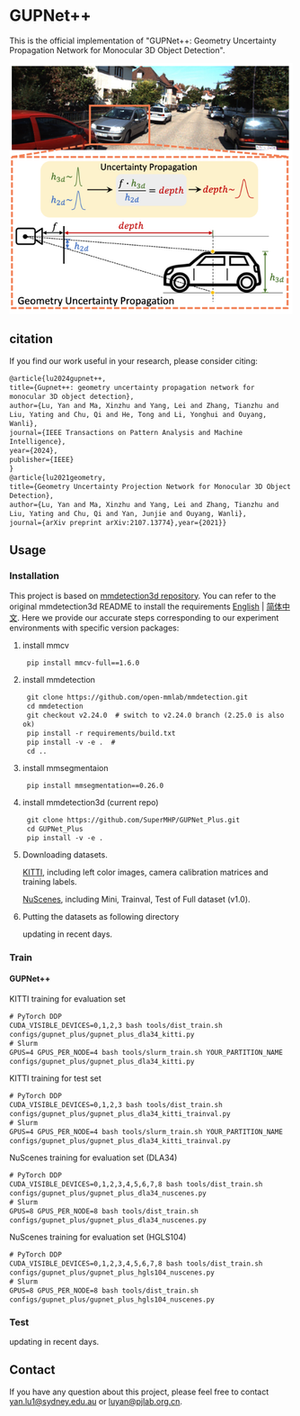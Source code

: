 # GUPNet++

This is the official implementation of "GUPNet++: Geometry Uncertainty Propagation Network for Monocular 3D Object Detection".

<img src="resources/gupnet++.png" alt="vis2" style="zoom:100%;" />

## citation

If you find our work useful in your research, please consider citing:

    @article{lu2024gupnet++,
    title={Gupnet++: geometry uncertainty propagation network for monocular 3D object detection},
    author={Lu, Yan and Ma, Xinzhu and Yang, Lei and Zhang, Tianzhu and Liu, Yating and Chu, Qi and He, Tong and Li, Yonghui and Ouyang,  Wanli},
    journal={IEEE Transactions on Pattern Analysis and Machine Intelligence},
    year={2024},
    publisher={IEEE}
    }
    @article{lu2021geometry,
    title={Geometry Uncertainty Projection Network for Monocular 3D Object Detection},
    author={Lu, Yan and Ma, Xinzhu and Yang, Lei and Zhang, Tianzhu and Liu, Yating and Chu, Qi and Yan, Junjie and Ouyang, Wanli},
    journal={arXiv preprint arXiv:2107.13774},year={2021}}

## Usage 

### Installation

This project is based on [mmdetection3d repository](https://github.com/open-mmlab/mmdetection3d). You can refer to the original mmdetection3d README to install the requirements [English](MMDET_README.md) | [简体中文](MMDET_README_zh-CN.md). Here we provide our accurate steps corresponding to our experiment environments with specific version packages:

1. install mmcv

        pip install mmcv-full==1.6.0

2. install mmdetection

        git clone https://github.com/open-mmlab/mmdetection.git
        cd mmdetection
        git checkout v2.24.0  # switch to v2.24.0 branch (2.25.0 is also ok)
        pip install -r requirements/build.txt
        pip install -v -e .  #
        cd ..

3. install mmsegmentaion

        pip install mmsegmentation==0.26.0

4. install mmdetection3d (current repo)

        git clone https://github.com/SuperMHP/GUPNet_Plus.git
        cd GUPNet_Plus
        pip install -v -e .

5. Downloading datasets. 

    [KITTI](http://www.cvlibs.net/datasets/kitti/eval_object.php?obj_benchmark=3d), including left color images, camera calibration matrices and training labels. 

    [NuScenes](https://www.nuscenes.org/nuscenes#download), including Mini, Trainval, Test of Full dataset (v1.0).

6. Putting the datasets as following directory

    updating in recent days.

### Train

#### GUPNet++

KITTI training for evaluation set

    # PyTorch DDP
    CUDA_VISIBLE_DEVICES=0,1,2,3 bash tools/dist_train.sh configs/gupnet_plus/gupnet_plus_dla34_kitti.py
    # Slurm
    GPUS=4 GPUS_PER_NODE=4 bash tools/slurm_train.sh YOUR_PARTITION_NAME configs/gupnet_plus/gupnet_plus_dla34_kitti.py

KITTI training for test set 

    # PyTorch DDP
    CUDA_VISIBLE_DEVICES=0,1,2,3 bash tools/dist_train.sh configs/gupnet_plus/gupnet_plus_dla34_kitti_trainval.py
    # Slurm
    GPUS=4 GPUS_PER_NODE=4 bash tools/slurm_train.sh YOUR_PARTITION_NAME configs/gupnet_plus/gupnet_plus_dla34_kitti_trainval.py

NuScenes training for evaluation set (DLA34)

    # PyTorch DDP
    CUDA_VISIBLE_DEVICES=0,1,2,3,4,5,6,7,8 bash tools/dist_train.sh configs/gupnet_plus/gupnet_plus_dla34_nuscenes.py
    # Slurm
    GPUS=8 GPUS_PER_NODE=8 bash tools/dist_train.sh configs/gupnet_plus/gupnet_plus_dla34_nuscenes.py
    
NuScenes training for evaluation set (HGLS104)

    # PyTorch DDP
    CUDA_VISIBLE_DEVICES=0,1,2,3,4,5,6,7,8 bash tools/dist_train.sh configs/gupnet_plus/gupnet_plus_hgls104_nuscenes.py
    # Slurm
    GPUS=8 GPUS_PER_NODE=8 bash tools/dist_train.sh configs/gupnet_plus/gupnet_plus_hgls104_nuscenes.py
### Test

updating in recent days.

## Contact

If you have any question about this project, please feel free to contact yan.lu1@sydney.edu.au or luyan@pjlab.org.cn.
